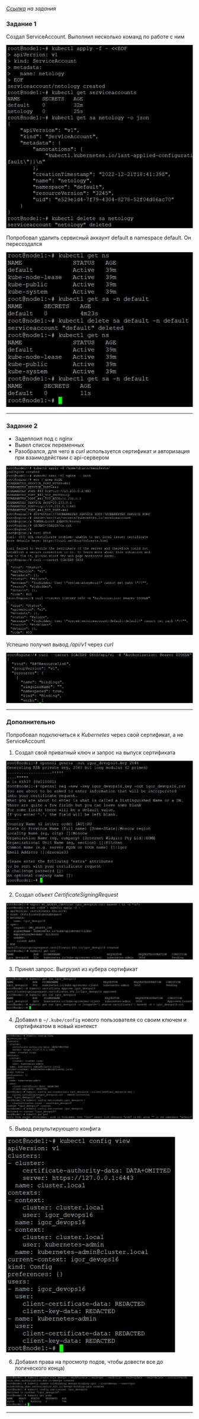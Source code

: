 
_[Ссылка](https://github.com/netology-code/clokub-homeworks/blob/clokub-5/14.4.md) на задания_

### Задание 1

Создал ServiceAccount. Выполнил несколько команд по работе с ним

![1](./attachment/1.jpg)

Попробовал удалить сервисный аккаунт default в namespace default. Он пересоздался

![2](./attachment/2.jpg)

---

### Задание 2

- Задеплоил под с nginx
- Вывел список переменных
- Разобрался, для чего в _curl_ используется сертификат и авторизация при взаимодействии с api-сервером

![3](./attachment/3.jpg)

Успешно получил вывод _/api/v1_ через _curl_

![4](./attachment/4.jpg)

---

### Дополнительно

Попробовал подключиться к _Kubernetes_ через свой сертификат, а не ServiceAccount

1. Создал свой приватный ключ и запрос на выпуск сертификата

![5](./attachment/5.jpg)

2. Создал объект _CertificateSigningRequest_

![6](./attachment/6.jpg)

3. Принял запрос. Выгрузил из кубера сертификат

![7](./attachment/7.jpg)

4. Добавил в `~/.kube/config` нового пользователя со своим ключем и сертификатом в новый контекст

![8](./attachment/8.jpg)

5. Вывод результирующего конфига

![9](./attachment/9.jpg)

6. Добавил права на просмотр подов, чтобы довести все до логического конца)

![10](./attachment/10.jpg)

---